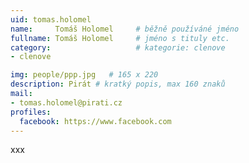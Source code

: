 ```yaml
---
uid: tomas.holomel
name:     Tomáš Holomel  	# běžně používáné jméno
fullname: Tomáš Holomel  	# jméno s tituly etc.
category:                   # kategorie: clenove
- clenove

img: people/ppp.jpg   # 165 x 220
description: Pirát # kratký popis, max 160 znaků
mail:
- tomas.holomel@pirati.cz
profiles:
  facebook: https://www.facebook.com
---
```


xxx
